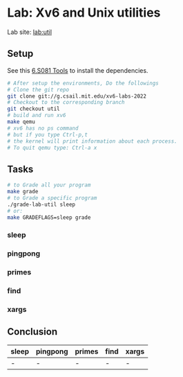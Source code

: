 # Lab: Xv6 and Unix utilities
Lab site: [lab:util](https://pdos.csail.mit.edu/6.S081/2022/labs/util.html)
## Setup
See this [6.S081 Tools](https://pdos.csail.mit.edu/6.S081/2022/tools.html) to install the dependencies.
```bash
# After setup the environments, Do the followings
# Clone the git repo
git clone git://g.csail.mit.edu/xv6-labs-2022
# Checkout to the corresponding branch
git checkout util
# build and run xv6
make qemu
# xv6 has no ps command 
# but if you type Ctrl-p,t
# the kernel will print information about each process.
# To quit qemu type: Ctrl-a x
```
## Tasks
```bash
# to Grade all your program
make grade
# to Grade a specific program
./grade-lab-util sleep
# or:
make GRADEFLAGS=sleep grade
```
### sleep
### pingpong
### primes
### find
### xargs

## Conclusion
| sleep | pingpong | primes | find | xargs |
| --- | --- | --- | --- | --- |
| - | - | - | - | - |